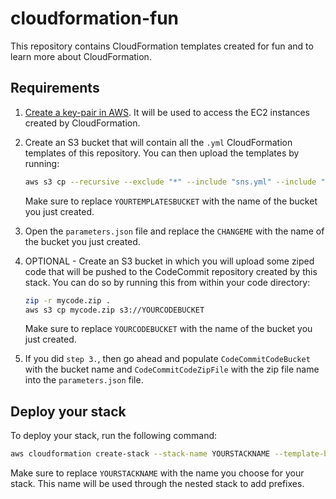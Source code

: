 # cloudformation-fun

This repository contains CloudFormation templates created for fun and to learn more about CloudFormation.

## Requirements

1. [Create a key-pair in AWS](https://docs.aws.amazon.com/AWSEC2/latest/UserGuide/ec2-key-pairs.html). It will be used to access the EC2 instances created by CloudFormation.

2. Create an S3 bucket that will contain all the `.yml` CloudFormation templates of this repository. You can then upload the templates by running:  

   ```bash
   aws s3 cp --recursive --exclude "*" --include "sns.yml" --include "codecommit.yml" --include "ec2.yml" . s3://YOURTEMPLATESBUCKET
   ```

   Make sure to replace `YOURTEMPLATESBUCKET` with the name of the bucket you just created.

3. Open the `parameters.json` file and replace the `CHANGEME` with the name of the bucket you just created.

4. OPTIONAL - Create an S3 bucket in which you will upload some ziped code that will be pushed to the CodeCommit repository created by this stack. You can do so by running this from within your code directory:  

   ```bash
   zip -r mycode.zip .
   aws s3 cp mycode.zip s3://YOURCODEBUCKET
   ```

   Make sure to replace `YOURCODEBUCKET` with the name of the bucket you just created.

5. If you did `step 3.`, then go ahead and populate `CodeCommitCodeBucket` with the bucket name and `CodeCommitCodeZipFile` with the zip file name into the `parameters.json` file.

## Deploy your stack

To deploy your stack, run the following command:

```bash
aws cloudformation create-stack --stack-name YOURSTACKNAME --template-body file://main.yml --parameters file://parameters.json
```

Make sure to replace `YOURSTACKNAME` with the name you choose for your stack. This name will be used through the nested stack to add prefixes.
